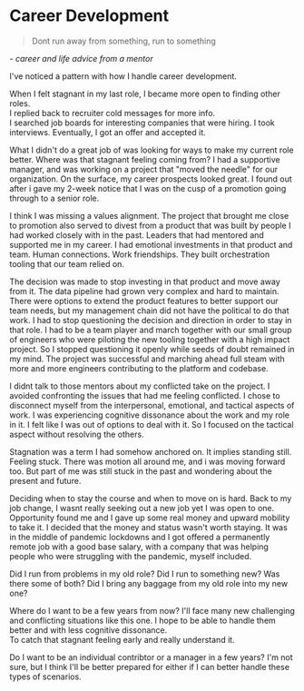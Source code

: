 # Career Development
> Dont run away from something, run to something

*- career and life advice from a mentor*


I've noticed a pattern with how I handle career development.  

When I felt stagnant in my last role, I became more open to finding other roles.  
I replied back to recruiter cold messages for more info.  
I searched job boards for interesting companies that were hiring.
I took interviews.
Eventually, I got an offer and accepted it.

What I didn't do a great job of was looking for ways to make my current role better.  Where was that stagnant feeling coming from?  I had a supportive manager, and was working on a project that "moved the needle" for our organization.
On the surface, my career prospects looked great.  I found out after i gave my 2-week notice that I was on the cusp of a promotion going through to a senior role.

I think I was missing a values alignment.  The project that brought me close to promotion also served to divest from a product that was built by people I had worked closely with in the past. 
Leaders that had mentored and supported me in my career.  I had emotional investments in that product and team.  Human connections.  Work friendships.
They built orchestration tooling that our team relied on.

The decision was made to stop investing in that product and move away from it.  The data pipeline had grown very complex and hard to maintain.  There were options to extend the product features to better support our team needs, but my management chain did not have the political to do that work.  I had to stop questioning the decision and direction in order to stay in that role.  I had to be a team player and march together with our small group of engineers who were piloting the new tooling together with a high impact project.  So I stopped questioning it openly while seeds of doubt remained in my mind.  The project was successful and marching ahead full steam with more and more engineers contributing to the platform and codebase.

I didnt talk to those mentors about my conflicted take on the project.  I avoided confronting the issues that had me feeling conflicted.  I chose to disconnect myself from the interpersonal, emotional, and tactical aspects of work. 
I was experiencing cognitive dissonance about the work and my role in it. I felt like I was out of options to deal with it.  So I focused on the tactical aspect without resolving the others.

Stagnation was a term I had somehow anchored on.  It implies standing still.  Feeling stuck.  There was motion all around me, and i was moving forward too.  But part of me was still stuck in the past and wondering about the present and future.

Deciding when to stay the course and when to move on is hard.  Back to my job change, I wasnt really seeking out a new job yet I was open to one.  Opportunity found me and I gave up some real money and upward mobility to take it.  I decided that the money and status wasn't worth staying.  It was in the middle of pandemic lockdowns and I got offered a permanently remote job with a good base salary, with a company that was helping people who were struggling with the pandemic, myself included.

Did I run from problems in my old role?
Did I run to something new?
Was there some of both?
Did I bring any baggage from my old role into my new one?

Where do I want to be a few years from now?  I'll face many new challenging and conflicting situations like this one.  I hope to be able to handle them better and with less cognitive dissonance.  
To catch that stagnant feeling early and really understand it.

Do I want to be an individual contribtor or a manager in a few years?  I'm not sure, but I think I'll be better prepared for either if I can better handle these types of scenarios.
